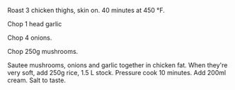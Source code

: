Roast 3 chicken thighs, skin on. 40 minutes at 450 °F.

Chop 1 head garlic

Chop 4 onions. 

Chop 250g mushrooms.

Sautee mushrooms, onions and garlic together in chicken fat. When they're very soft, add 250g rice, 1.5 L stock. Pressure cook 10 minutes. Add 200ml cream. Salt to taste.